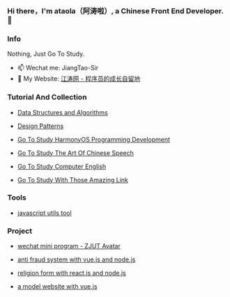 ### Hi there，I'm ataola（阿涛啦）, a Chinese Front End Developer. 👋

<!--
**ataola/ataola** is a ✨ _special_ ✨ repository because its `README.md` (this file) appears on your GitHub profile.

Here are some ideas to get you started:

- 🔭 I’m currently working on ...
- 🌱 I’m currently learning ...
- 👯 I’m looking to collaborate on ...
- 🤔 I’m looking for help with ...
- 💬 Ask me about ...
- 📫 How to reach me: ...
- 😄 Pronouns: ...
- ⚡ Fun fact: ...
-->

### Info

Nothing, Just Go To Study.

- 📫 Wechat me: JiangTao-Sir
- 💬 My Website: [江涛网 - 程序员的成长自留地](https://zhengjiangtao.cn/) 

### Tutorial And Collection

- [Data Structures and Algorithms](https://zhengjiangtao.cn/coding-ts/)

- [Design Patterns](https://zhengjiangtao.cn/coding/)

- [Go To Study HarmonyOS Programming Development](https://github.com/ataola/Go_To_Study_HarmonyOS_Programming_Development)

- [Go To Study The Art Of Chinese Speech](https://github.com/ataola/Go_To_Study_The_Art_of_Chinese_Speech)

- [Go To Study Computer English](https://github.com/ataola/Go_To_Study_Computer_English)

- [Go To Study With Those Amazing Link](https://github.com/ataola/Go_To_Study_With_Those_Amazing_Link)

### Tools

- [javascript utils tool](https://github.com/ataola/utils)

### Project

- [wechat mini program - ZJUT Avatar](https://github.com/cnroadbridge/zjutAvatar)

- [anti fraud system with vue.js and node.js](https://github.com/cnroadbridge/anti-fraud-system)

- [religion form with react.js and node.js](https://github.com/cnroadbridge/jingzhou-religion)

- [a model website with vue.js](https://github.com/cnroadbridge/am-model)

